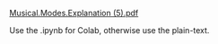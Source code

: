 [Musical.Modes.Explanation (5).pdf](https://github.com/akshay-seetharam/Music/files/7035720/Musical.Modes.Explanation.5.pdf)

Use the .ipynb for Colab, otherwise use the plain-text.
